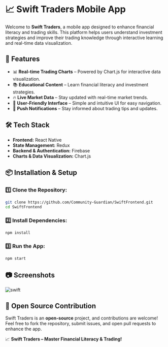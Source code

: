 # 📈 Swift Traders Mobile App

Welcome to **Swift Traders**, a mobile app designed to enhance financial literacy and trading skills. This platform helps users understand investment strategies and improve their trading knowledge through interactive learning and real-time data visualization.

## 🚀 Features

- 📊 **Real-time Trading Charts** – Powered by Chart.js for interactive data visualization.
- 📚 **Educational Content** – Learn financial literacy and investment strategies.
- 🔥 **Live Market Data** – Stay updated with real-time market trends.
- 📱 **User-Friendly Interface** – Simple and intuitive UI for easy navigation.
- 🔔 **Push Notifications** – Stay informed about trading tips and updates.

## 🛠️ Tech Stack

- **Frontend:** React Native
- **State Management:** Redux
- **Backend & Authentication:** Firebase
- **Charts & Data Visualization:** Chart.js

## 📦 Installation & Setup

### 1️⃣ Clone the Repository:
```sh
git clone https://github.com/Community-Guardian/SwiftFrontend.git
cd SwiftFrontend
```

### 2️⃣ Install Dependencies:
```sh
npm install
```

### 3️⃣ Run the App:
```sh
npm start
```

## 📷 Screenshots

![swift](https://github.com/user-attachments/assets/fcd406c5-264e-460c-9c97-4a0a7de71aed)


## 📜 Open Source Contribution

Swift Traders is an **open-source** project, and contributions are welcome! Feel free to fork the repository, submit issues, and open pull requests to enhance the app.



📈 **Swift Traders – Master Financial Literacy & Trading!**

